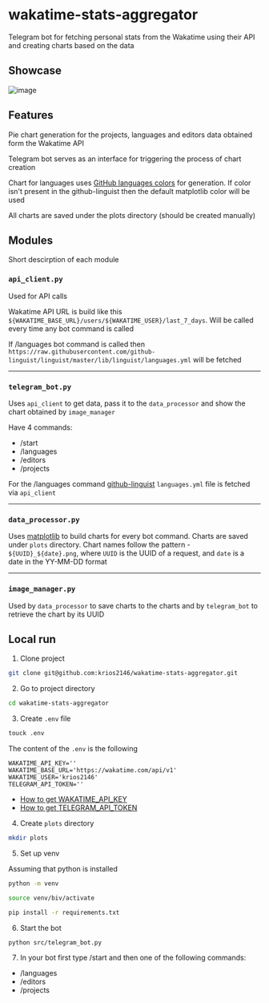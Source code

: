 # wakatime-stats-aggregator

Telegram bot for fetching personal stats from the Wakatime using their API and creating charts based on the data

## Showcase

![image](https://github.com/krios2146/wakatime-stats-aggregator/assets/91407999/de7c92cc-9a92-40f2-900d-22ce7ed8c013)

## Features

Pie chart generation for the projects, languages and editors data obtained form the Wakatime API

Telegram bot serves as an interface for triggering the process of chart creation

Chart for languages uses [GitHub languages colors](https://github.com/github-linguist/linguist/blob/master/lib/linguist/languages.yml) for generation. 
If color isn't present in the github-linguist then the default matplotlib color will be used

All charts are saved under the plots directory (should be created manually)

## Modules

Short descirption of each module

### `api_client.py`

Used for API calls

Wakatime API URL is build like this `${WAKATIME_BASE_URL}/users/${WAKATIME_USER}/last_7_days`. 
Will be called every time any bot command is called

If /languages bot command is called then `https://raw.githubusercontent.com/github-linguist/linguist/master/lib/linguist/languages.yml` will be fetched

---

### `telegram_bot.py`

Uses `api_client` to get data, pass it to the `data_processor` and show the chart obtained by `image_manager`

Have 4 commands:
- /start
- /languages
- /editors
- /projects

For the /languages command [github-linguist](https://github.com/github-linguist/linguist) `languages.yml` file is fetched via `api_client`

---

### `data_processor.py`

Uses [matplotlib](https://matplotlib.org/stable/) to build charts for every bot command.
Charts are saved under `plots` directory. 
Chart names follow the pattern - `${UUID}_${date}.png`, 
where `UUID` is the UUID of a request, and `date` is a date in the YY-MM-DD format

---

### `image_manager.py`

Used by `data_processor` to save charts to the charts and by `telegram_bot` to retrieve the chart by its UUID

## Local run

1. Clone project

```bash
git clone git@github.com:krios2146/wakatime-stats-aggregator.git
```
2. Go to project directory

```bash
cd wakatime-stats-aggregator
```

3. Create `.env` file

```bash
touck .env
```

The content of the `.env` is the following
```env
WAKATIME_API_KEY=''
WAKATIME_BASE_URL='https://wakatime.com/api/v1'
WAKATIME_USER='krios2146'
TELEGRAM_API_TOKEN=''
```

- [How to get WAKATIME_API_KEY](https://wakatime.com/faq#api-key)
- [How to get TELEGRAM_API_TOKEN](https://core.telegram.org/bots/tutorial#obtain-your-bot-token) 

4. Create `plots` directory

```bash
mkdir plots 
```

5. Set up venv

Assuming that python is installed

```bash
python -m venv
```

```bash
source venv/biv/activate
```

```bash
pip install -r requirements.txt
```

6. Start the bot

```bash
python src/telegram_bot.py
```

7. In your bot first type /start and then one of the following commands:

- /languages
- /editors
- /projects
